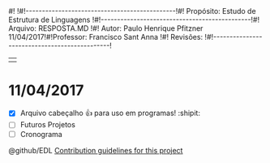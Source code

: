 <table>
<td>
<tr>#!                                              !</tr>      
<tr>#!----------------------------------------------!</tr>
<tr>#! Propósito: Estudo de Estrutura de Linguagens !</tr>
<tr>#!----------------------------------------------!</tr>
<tr>#!  Arquivo: RESPOSTA.MD                        !</tr>   
<tr>#!    Autor: Paulo Henrique Pfitzner  11/04/2017!</tr>
<tr>#!Professor: Francisco Sant Anna                !</tr>
<tr>#! Revisões:                                    !</tr>
<tr>#!----------------------------------------------!</tr>
</td>
</table>

# 11/04/2017

<!-- RESPOSTA.md -->

- [x] Arquivo cabeçalho :+1: para uso em programas! :shipit:
- [ ] Futuros Projetos
- [ ] Cronograma

@github/EDL
[Contribution guidelines for this project](/tarefa01/RESPOSTA.md)

